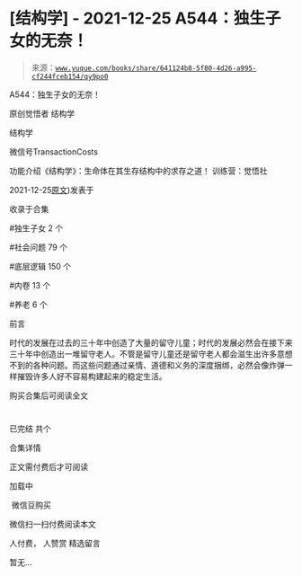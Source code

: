 # [结构学] - 2021-12-25 A544：独生子女的无奈！

> 来源：[`www.yuque.com/books/share/641124b8-5f80-4d26-a995-cf244fceb154/qy9po0`](https://www.yuque.com/books/share/641124b8-5f80-4d26-a995-cf244fceb154/qy9po0)



A544：独生子女的无奈！ 

原创觉悟者 结构学 

结构学 

微信号TransactionCosts 

功能介绍《结构学》：生命体在其生存结构中的求存之道！ 训练营：觉悟社 

2021-12-25[原文](https://mp.weixin.qq.com/s?__biz=MzIzMDYwOTM0Mg==&mid=2247486800&idx=1&sn=1b9d987acf45d205c1cc74665826639d&chksm=e8b19581dfc61c971ad9b20f6739894437f102188548f94d27a9e67e8334043446893fdd1b36#rd))发表于 

收录于合集 

#独生子女 2 个 

#社会问题 79 个 

#底层逻辑 150 个 

#内卷 13 个 

#养老 6 个 

前言 

时代的发展在过去的三十年中创造了大量的留守儿童；时代的发展必然会在接下来三十年中创造出一堆留守老人。不管是留守儿童还是留守老人都会滋生出许多意想不到的各种问题。而这些问题通过亲情、道德和义务的深度捆绑，必然会像炸弹一样摧毁许多人好不容易构建起来的稳定生活。 

购买合集后可阅读全文 

# 

已完结 共个 

合集详情 

正文需付费后才可阅读 

加载中 

 微信豆购买 

微信扫一扫付费阅读本文 

人付费， 人赞赏 <ne-h3 id="jJPDh" data-lake-id="jJPDh"><ne-heading-ext><ne-heading-anchor></ne-heading-anchor><ne-heading-fold></ne-heading-fold></ne-heading-ext><ne-heading-content>精选留言</ne-heading-content></ne-h3> 

暂无...